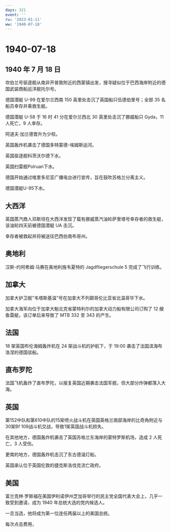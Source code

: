 ```yaml
---
days: 321
event: ''
ru: '2023-01-11'
ww: '1940-07-18'
---
```


# 1940-07-18

## 1940 年 7 月 18 日

坎伯兰号驱逐舰从南非开普敦附近的西蒙镇出发，搜寻疑似位于巴西海岸附近的德国武装商船巡洋舰托尔号。

德国潜艇 U-99 在爱尔兰西南 150 英里处击沉了英国船只伍德伯里号；全部 35
名船员幸存并乘救生艇。

德国潜艇 U-58 于 16 时 41 分在爱尔兰西北 30 英里处击沉了挪威船只
Gyda，11 人死亡，9 人幸存。

阿道夫·加兰德晋升为少校。

英国轰炸机袭击了德国多特蒙德-埃姆斯运河。

英国驱逐舰科茨沃尔德下水。

英国扫雷舰Polruan下水。

德国开始通过喀里多尼亚广播电台进行宣传，旨在鼓吹苏格兰分离主义。

德国潜艇U-95下水。

## 大西洋

英国蒸汽商人邓斯坦在大西洋发现了载有挪威蒸汽油轮萨里塔号幸存者的救生艇，该油轮四天前被德国潜艇
UA 击沉。

幸存者被救起并将被送往巴西伯南布哥州。

## 奥地利

汉斯-约阿希姆·马赛在奥地利施韦夏特的 Jagdfliegerschule 5
完成了飞行训练。

## 加拿大

加拿大护卫舰"韦塔斯基温"号在加拿大不列颠哥伦比亚省北温哥华下水。

加拿大海军向位于加拿大魁北克省蒙特利尔的加拿大动力船有限公司订购了 12
艘鱼雷艇，该订单后来导致了 MTB 332 至 343 的产生。

## 法国

18 架英国布伦海姆轰炸机在 24 架战斗机的护航下，于 19:00
袭击了法国滨海布洛涅的德国驳船。

## 直布罗陀

法国飞机轰炸了直布罗陀，以报复英国近期袭击法国军舰，但大部分炸弹都落入大海。

## 英国

第152中队和第610中队的15架喷火战斗机在英国英格兰南部海岸的比奇角附近与30架Bf
109战斗机交战，导致1架英国战斗机损失。

在其他地方，德国轰炸机袭击了英国苏格兰东海岸的蒙特罗斯机场，造成 2
人死亡，3 人受伤。

更南的地方，德国轰炸机击沉了东古德温灯船。

英国承认位于英国伦敦的捷克斯洛伐克流亡政府。

## 美国

富兰克林·罗斯福在美国伊利诺伊州芝加哥举行的民主党全国代表大会上，几乎一致受到邀请，成为
1940 年总统大选的党内候选人。

一旦当选，他将成为第一位连任两届以上的美国总统。

每次点击费用，